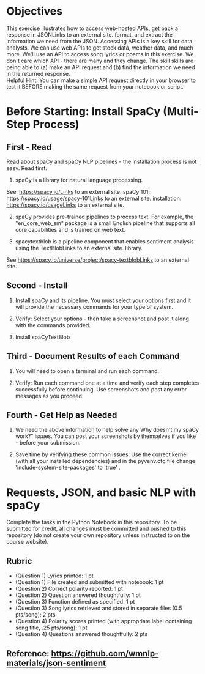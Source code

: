 # Objectives
This exercise illustrates how to access web-hosted APIs, get back a response in JSONLinks to an external site. format, and extract the information we need from the JSON. Accessing APIs is a key skill for data analysts. We can use web APIs to get stock data, weather data, and much more. We'll use an API to access song lyrics or poems in this exercise. We don't care which API - there are many and they change. The skill skills are being able to (a) make an API request and (b) find the information we need in the returned response. 
<br>
Helpful Hint: You can make a simple API request directly in your browser to test it BEFORE making the same request from your notebook or script.
<br>

# Before Starting: Install SpaCy (Multi-Step Process) 
## First - Read
Read about spaCy and spaCy NLP pipelines - the installation process is not easy. Read first. 

1. spaCy is a library for natural language processing.

See: https://spacy.io/Links to an external site.
spaCy 101: https://spacy.io/usage/spacy-101Links to an external site.
installation: https://spacy.io/usageLinks to an external site.

2. spaCy provides pre-trained pipelines to process text. For example, the "en_core_web_sm" package is a small English pipeline that supports all core capabilities and is trained on web text.

3. spacytextblob is a pipeline component that enables sentiment analysis using the TextBlobLinks to an external site. library.  

See https://spacy.io/universe/project/spacy-textblobLinks to an external site.

## Second - Install
1. Install  spaCy and its pipeline.  You must select your options first and it will provide the necessary commands for your type of system.

2. Verify: Select your options - then take a screenshot and post it along with the commands provided. 

3. Install spaCyTextBlob

## Third - Document Results of each Command
1. You will need to open a terminal and run each command.

2. Verify: Run each command one at a time and verify each step completes successfully before continuing. Use screenshots and post any error messages as you proceed. 

## Fourth - Get Help as Needed
1. We need the above information to help solve any Why doesn't my spaCy work?" issues.  You can post your screenshots by themselves if you like - before your submission.

2. Save time by verifying these common issues:  Use the correct kernel (with all your installed dependencies) and in the pyvenv.cfg file change 'include-system-site-packages' to 'true' .

# Requests, JSON, and basic NLP with spaCy

Complete the tasks in the Python Notebook in this repository.
To be submitted for credit, all changes must be committed and pushed to this repository (do not create your own repository unless instructed to on the course website).

## Rubric

* (Question 1) Lyrics printed: 1 pt
* (Question 1) File created and submitted with notebook: 1 pt
* (Question 2) Correct polarity reported: 1 pt
* (Question 2) Question answered thoughtfully: 1 pt
* (Question 3) Function defined as specified: 1 pt
* (Question 3) Song lyrics retrieved and stored in separate files (0.5 pts/song): 2 pts
* (Question 4) Polarity scores printed (with appropriate label containing song title, .25 pts/song): 1 pt
* (Question 4) Questions answered thoughtfully: 2 pts


## Reference: https://github.com/wmnlp-materials/json-sentiment